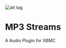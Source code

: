 ![alt tag](http://kodinerds.bplaced.net/img/xbmc.plugin.mp3sreams.png)

# MP3 Streams 
A Audio Plugin for XBMC

